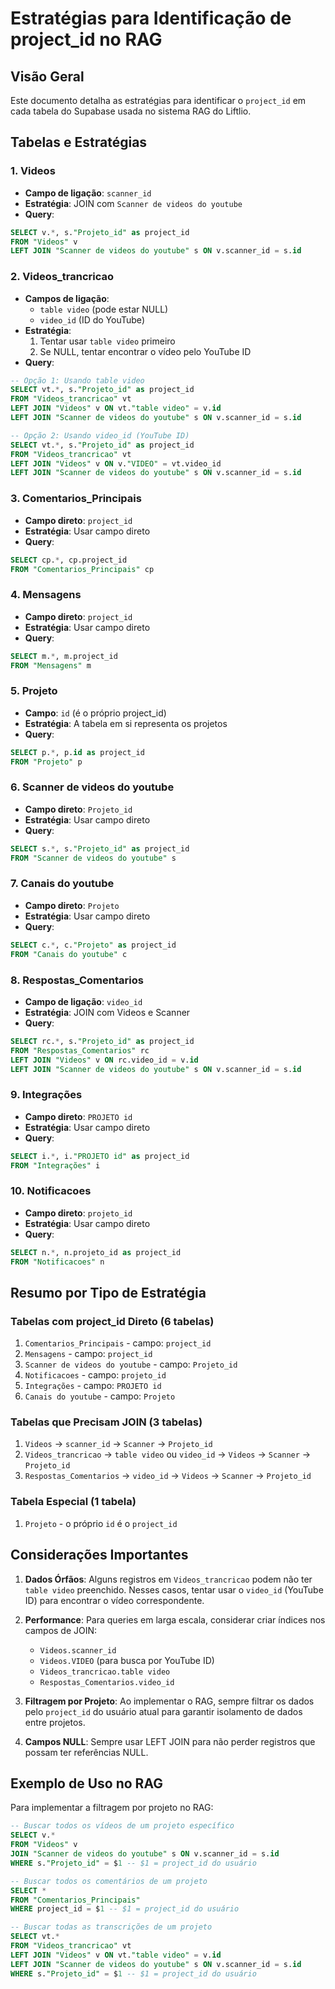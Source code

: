# Estratégias para Identificação de project_id no RAG

## Visão Geral

Este documento detalha as estratégias para identificar o `project_id` em cada tabela do Supabase usada no sistema RAG do Liftlio.

## Tabelas e Estratégias

### 1. **Videos**
- **Campo de ligação**: `scanner_id`
- **Estratégia**: JOIN com `Scanner de videos do youtube`
- **Query**:
```sql
SELECT v.*, s."Projeto_id" as project_id
FROM "Videos" v
LEFT JOIN "Scanner de videos do youtube" s ON v.scanner_id = s.id
```

### 2. **Videos_trancricao**
- **Campos de ligação**: 
  - `table video` (pode estar NULL)
  - `video_id` (ID do YouTube)
- **Estratégia**: 
  1. Tentar usar `table video` primeiro
  2. Se NULL, tentar encontrar o vídeo pelo YouTube ID
- **Query**:
```sql
-- Opção 1: Usando table video
SELECT vt.*, s."Projeto_id" as project_id
FROM "Videos_trancricao" vt
LEFT JOIN "Videos" v ON vt."table video" = v.id
LEFT JOIN "Scanner de videos do youtube" s ON v.scanner_id = s.id

-- Opção 2: Usando video_id (YouTube ID)
SELECT vt.*, s."Projeto_id" as project_id
FROM "Videos_trancricao" vt
LEFT JOIN "Videos" v ON v."VIDEO" = vt.video_id
LEFT JOIN "Scanner de videos do youtube" s ON v.scanner_id = s.id
```

### 3. **Comentarios_Principais**
- **Campo direto**: `project_id`
- **Estratégia**: Usar campo direto
- **Query**:
```sql
SELECT cp.*, cp.project_id
FROM "Comentarios_Principais" cp
```

### 4. **Mensagens**
- **Campo direto**: `project_id`
- **Estratégia**: Usar campo direto
- **Query**:
```sql
SELECT m.*, m.project_id
FROM "Mensagens" m
```

### 5. **Projeto**
- **Campo**: `id` (é o próprio project_id)
- **Estratégia**: A tabela em si representa os projetos
- **Query**:
```sql
SELECT p.*, p.id as project_id
FROM "Projeto" p
```

### 6. **Scanner de videos do youtube**
- **Campo direto**: `Projeto_id`
- **Estratégia**: Usar campo direto
- **Query**:
```sql
SELECT s.*, s."Projeto_id" as project_id
FROM "Scanner de videos do youtube" s
```

### 7. **Canais do youtube**
- **Campo direto**: `Projeto`
- **Estratégia**: Usar campo direto
- **Query**:
```sql
SELECT c.*, c."Projeto" as project_id
FROM "Canais do youtube" c
```

### 8. **Respostas_Comentarios**
- **Campo de ligação**: `video_id`
- **Estratégia**: JOIN com Videos e Scanner
- **Query**:
```sql
SELECT rc.*, s."Projeto_id" as project_id
FROM "Respostas_Comentarios" rc
LEFT JOIN "Videos" v ON rc.video_id = v.id
LEFT JOIN "Scanner de videos do youtube" s ON v.scanner_id = s.id
```

### 9. **Integrações**
- **Campo direto**: `PROJETO id`
- **Estratégia**: Usar campo direto
- **Query**:
```sql
SELECT i.*, i."PROJETO id" as project_id
FROM "Integrações" i
```

### 10. **Notificacoes**
- **Campo direto**: `projeto_id`
- **Estratégia**: Usar campo direto
- **Query**:
```sql
SELECT n.*, n.projeto_id as project_id
FROM "Notificacoes" n
```

## Resumo por Tipo de Estratégia

### Tabelas com project_id Direto (6 tabelas)
1. `Comentarios_Principais` - campo: `project_id`
2. `Mensagens` - campo: `project_id`
3. `Scanner de videos do youtube` - campo: `Projeto_id`
4. `Notificacoes` - campo: `projeto_id`
5. `Integrações` - campo: `PROJETO id`
6. `Canais do youtube` - campo: `Projeto`

### Tabelas que Precisam JOIN (3 tabelas)
1. `Videos` → `scanner_id` → `Scanner` → `Projeto_id`
2. `Videos_trancricao` → `table video` ou `video_id` → `Videos` → `Scanner` → `Projeto_id`
3. `Respostas_Comentarios` → `video_id` → `Videos` → `Scanner` → `Projeto_id`

### Tabela Especial (1 tabela)
1. `Projeto` - o próprio `id` é o `project_id`

## Considerações Importantes

1. **Dados Órfãos**: Alguns registros em `Videos_trancricao` podem não ter `table video` preenchido. Nesses casos, tentar usar o `video_id` (YouTube ID) para encontrar o vídeo correspondente.

2. **Performance**: Para queries em larga escala, considerar criar índices nos campos de JOIN:
   - `Videos.scanner_id`
   - `Videos.VIDEO` (para busca por YouTube ID)
   - `Videos_trancricao.table video`
   - `Respostas_Comentarios.video_id`

3. **Filtragem por Projeto**: Ao implementar o RAG, sempre filtrar os dados pelo `project_id` do usuário atual para garantir isolamento de dados entre projetos.

4. **Campos NULL**: Sempre usar LEFT JOIN para não perder registros que possam ter referências NULL.

## Exemplo de Uso no RAG

Para implementar a filtragem por projeto no RAG:

```sql
-- Buscar todos os vídeos de um projeto específico
SELECT v.* 
FROM "Videos" v
JOIN "Scanner de videos do youtube" s ON v.scanner_id = s.id
WHERE s."Projeto_id" = $1 -- $1 = project_id do usuário

-- Buscar todos os comentários de um projeto
SELECT * 
FROM "Comentarios_Principais" 
WHERE project_id = $1 -- $1 = project_id do usuário

-- Buscar todas as transcrições de um projeto
SELECT vt.*
FROM "Videos_trancricao" vt
LEFT JOIN "Videos" v ON vt."table video" = v.id
LEFT JOIN "Scanner de videos do youtube" s ON v.scanner_id = s.id
WHERE s."Projeto_id" = $1 -- $1 = project_id do usuário
```